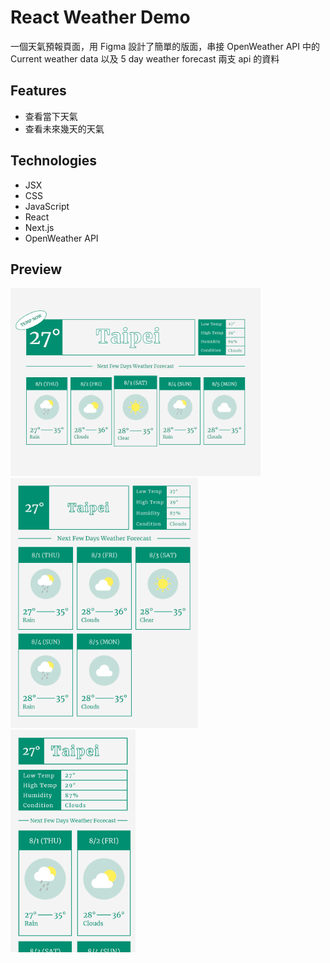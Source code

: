 # React Weather Demo

一個天氣預報頁面，用 Figma 設計了簡單的版面，串接 OpenWeather API 中的 Current weather data 以及 5 day weather forecast 兩支 api 的資料

## Features

- 查看當下天氣
- 查看未來幾天的天氣

## Technologies

- JSX
- CSS
- JavaScript
- React
- Next.js
- OpenWeather API

## Preview
<a href="public/img-weather-preview.png" target="_blank">
  <img src="public/img-weather-preview.png" alt="Weather Preview" style="width: 400px; height: auto;">
</a><br>
<a href="public/img-weather-preview-md.png" target="_blank">
  <img src="public/img-weather-preview-md.png" alt="Weather Preview" style="width: 300px; height: auto;">
</a><br>
<a href="public/img-weather-preview-sm.png" target="_blank">
  <img src="public/img-weather-preview-sm.png" alt="Weather Preview" style="width: 200px; height: auto;">
</a><br>

